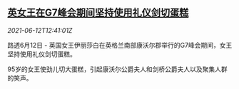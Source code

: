 <!--1623502863000-->
[英女王在G7峰会期间坚持使用礼仪剑切蛋糕](https://cn.reuters.com/article/uk-queen-g7cake-0612-idCNKCS2DO0AN)
------

<div><i>2021-06-12T12:41:01Z</i></div><p>路透6月12日 - 英国女王伊丽莎白在英格兰南部康沃尔郡举行的G7峰会期间，女王坚持使用礼仪剑切蛋糕。</p><p>95岁的女王使劲儿切大蛋糕，引起康沃尔公爵夫人和剑桥公爵夫人以及聚集人群的笑声。</p>
